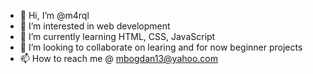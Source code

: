 - 👋 Hi, I’m @m4rql
- 👀 I’m interested in web development
- 🌱 I’m currently learning HTML, CSS, JavaScript
- 💞️ I’m looking to collaborate on learing and for now beginner projects
- 📫 How to reach me @ mbogdan13@yahoo.com
